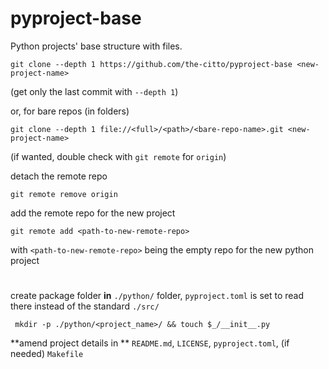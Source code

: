 # pyproject-base

Python projects' base structure with files.

    git clone --depth 1 https://github.com/the-citto/pyproject-base <new-project-name>
(get only the last commit with `--depth 1`)

or, for bare repos (in folders)
    
    git clone --depth 1 file://<full>/<path>/<bare-repo-name>.git <new-project-name>

(if wanted, double check with `git remote` for `origin`)

detach the remote repo

    git remote remove origin

add the remote repo for the new project

    git remote add <path-to-new-remote-repo>

with `<path-to-new-remote-repo>` being the empty repo for the new python project

#
create package folder **in** `./python/` folder, `pyproject.toml` is set to read there instead of the standard `./src/`

     mkdir -p ./python/<project_name>/ && touch $_/__init__.py

**amend project details in ** `README.md`, `LICENSE`, `pyproject.toml`, (if needed) `Makefile`

#

